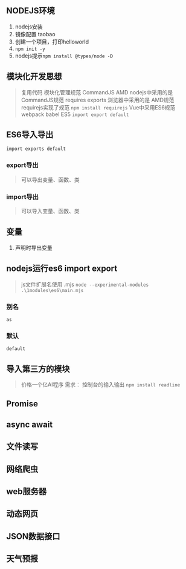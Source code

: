 ## NODEJS环境
1. nodejs安装
2. 镜像配置 taobao
3. 创建一个项目，打印helloworld
4. `npm init -y`
5. nodejs提示`npm install @types/node -D`

## 模块化开发思想
> 复用代码
> 模块化管理规范 CommandJS AMD
> nodejs中采用的是 CommandJS规范 requires  exports
> 浏览器中采用的是 AMD规范 requirejs实现了规范
    `npm install requirejs`
> Vue中采用ES6规范  webpack babel ES5
  `import export default`

## ES6导入导出
`import exports default`
### export导出
> 可以导出变量、函数、类
###  import导出
> 可以导入变量、函数、类

## 变量
1. 声明时导出变量

## nodejs运行es6 import export
> js文件扩展名使用 .mjs
`node --experimental-modules .\1modules\es6\main.mjs`

### 别名
`as`

### 默认
`default`

## 导入第三方的模块
> 价格一个亿AI程序
需求：
  控制台的输入输出
`npm install readline`


## Promise


## async await

## 文件读写

## 网络爬虫

## web服务器

## 动态网页

## JSON数据接口

## 天气预报

